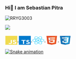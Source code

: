 ### Hi👋 I am Sebastian Pitra
![RRYG3003](https://user-images.githubusercontent.com/98099690/184732411-ab82597f-bec0-4077-a354-9b7c1ca37ce8.GIF)
<div align="left">
  <a href="https://github.com/seba-pitra">
  <img height="200em" src="https://github-readme-stats.vercel.app/api/top-langs/?username=seba-pitra&layout=compact&langs_count=7&theme=dark"/>
</div>
<div style="display: inline_block"><br>
  <img align="center" alt="Seba-Js" height="30" width="40" src="https://raw.githubusercontent.com/devicons/devicon/master/icons/javascript/javascript-plain.svg">
  <img align="center" alt="Seba-Ts" height="30" width="40" src="https://raw.githubusercontent.com/devicons/devicon/master/icons/typescript/typescript-plain.svg">
  <img align="center" alt="Seba-React" height="30" width="40" src="https://raw.githubusercontent.com/devicons/devicon/master/icons/react/react-original.svg">
  <img align="center" alt="Seba-HTML" height="30" width="40" src="https://raw.githubusercontent.com/devicons/devicon/master/icons/html5/html5-original.svg">
  <img align="center" alt="Seba-CSS" height="30" width="40" src="https://raw.githubusercontent.com/devicons/devicon/master/icons/css3/css3-original.svg">

</div>
  

![Snake animation](https://github.com/seba-pitra/seba-pitra/blob/output/github-contribution-grid-snake.svg)


